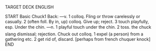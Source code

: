 TARGET DECK
ENGLISH

START
Basic
Chuck1
Back: —v. 1 colloq. Fling or throw carelessly or casually. 2 (often foll. By in, up) colloq. Give up; reject. 3 touch playfully, esp. Under the chin. —n. 1 playful touch under the chin. 2 toss. the chuck slang dismissal; rejection. Chuck out colloq. 1 expel (a person) from a gathering etc. 2 get rid of, discard. [perhaps from french chuquer knock]
END
